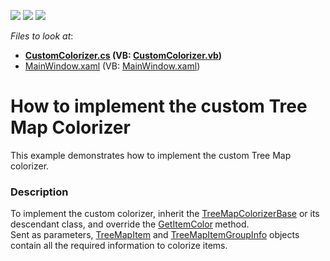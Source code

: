 <!-- default badges list -->
![](https://img.shields.io/endpoint?url=https://codecentral.devexpress.com/api/v1/VersionRange/128572073/21.1.5%2B)
[![](https://img.shields.io/badge/Open_in_DevExpress_Support_Center-FF7200?style=flat-square&logo=DevExpress&logoColor=white)](https://supportcenter.devexpress.com/ticket/details/T309141)
[![](https://img.shields.io/badge/📖_How_to_use_DevExpress_Examples-e9f6fc?style=flat-square)](https://docs.devexpress.com/GeneralInformation/403183)
<!-- default badges end -->
<!-- default file list -->
*Files to look at*:

* **[CustomColorizer.cs](./CS/CustomColorizerSample/CustomColorizer.cs) (VB: [CustomColorizer.vb](./VB/CustomColorizerSample/CustomColorizer.vb))**
* [MainWindow.xaml](./CS/CustomColorizerSample/MainWindow.xaml) (VB: [MainWindow.xaml](./VB/CustomColorizerSample/MainWindow.xaml))
<!-- default file list end -->
# How to implement the custom Tree Map Colorizer


This example demonstrates how to implement the custom Tree Map colorizer.


<h3>Description</h3>

To implement the custom colorizer, inherit the&nbsp;<a href="https://documentation.devexpress.com/#WPF/clsDevExpressXpfTreeMapTreeMapColorizerBasetopic">TreeMapColorizerBase</a>&nbsp;or its descendant class, and override the&nbsp;<a href="https://documentation.devexpress.com/#WPF/DevExpressXpfTreeMapTreeMapColorizerBase_GetItemColortopic">GetItemColor</a><strong>&nbsp;</strong>method.&nbsp;<br>Sent as parameters,&nbsp;<a href="https://documentation.devexpress.com/#WPF/clsDevExpressXpfTreeMapTreeMapItemtopic">TreeMapItem</a>&nbsp;and&nbsp;<a href="https://documentation.devexpress.com/#WPF/clsDevExpressXpfTreeMapTreeMapItemGroupInfotopic">TreeMapItemGroupInfo</a>&nbsp;objects contain all the required information to colorize items.

<br/>


